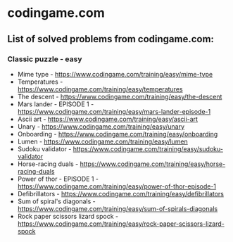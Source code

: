 # codingame.com

## List of solved problems from codingame.com:

### Classic puzzle - easy
- Mime type - https://www.codingame.com/training/easy/mime-type
- Temperatures - https://www.codingame.com/training/easy/temperatures
- The descent - https://www.codingame.com/training/easy/the-descent
- Mars lander - EPISODE 1 - https://www.codingame.com/training/easy/mars-lander-episode-1
- Ascii art - https://www.codingame.com/training/easy/ascii-art
- Unary -  https://www.codingame.com/training/easy/unary
- Onboarding - https://www.codingame.com/training/easy/onboarding
- Lumen - https://www.codingame.com/training/easy/lumen
- Sudoku validator - https://www.codingame.com/training/easy/sudoku-validator
- Horse-racing duals - https://www.codingame.com/training/easy/horse-racing-duals
- Power of thor - EPISODE 1 - https://www.codingame.com/training/easy/power-of-thor-episode-1
- Defibrillators - https://www.codingame.com/training/easy/defibrillators
- Sum of spiral's diagonals - https://www.codingame.com/training/easy/sum-of-spirals-diagonals
- Rock paper scissors lizard spock - https://www.codingame.com/training/easy/rock-paper-scissors-lizard-spock
